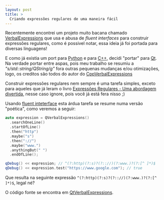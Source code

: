 ```yaml
---
layout: post
title: >
  Criando expressões regulares de uma maneira fácil
---
```


Recentemente encontrei um projeto muito bacana chamado [VerbalExpressions](https://github.com/VerbalExpressions/) que usa e abusa de _fluent interfaces_ para construir expressões regulares, como é possivel notar, essa ideia já foi portada para diversas linguagens!

E como já existia um port para [Python](https://github.com/VerbalExpressions/PythonVerbalExpressions) e para [C++](https://github.com/VerbalExpressions/CppVerbalExpressions), decidi "portar" para [Qt](http://qt-project.org/). Na verdade portar entre aspas, pois meu trabalho se resumiu a _"s/std::string/QString/g"_ fora outras pequenas mudanças e/ou otimizações, logo, os creditos são todos do autor do [CppVerbalExpressions](https://github.com/VerbalExpressions/CppVerbalExpressions)

Construir expressões regulares nem sempre é uma tarefa simples, exceto para aqueles que já leram o livro [Expressões Regulares - Uma abordagem divertida](http://aurelio.net/regex/), nesse caso ignore, pois você já está fera nisso ;)

Usando [fluent inteterface](http://en.wikipedia.org/wiki/Fluent_interface) esta árdua tarefa se resume numa versão "poética", como veremos a seguir:

```cpp
auto expression = QVerbalExpressions()
  .searchOneLine()
  .startOfLine()
  .then("http")
  .maybe("s")
  .then("://")
  .maybe("www.")
  .anythingBut(" ")
  .endOfLine();

qDebug() << expression; // ^(?:http)(?:s)?(?:://)(?:www.)?(?:[^ ]*)$
qDebug() << expression.test("https://www.google.com"); // true
```

Que resulta na seguinte expressão `^(?:http)(?:s)?(?:://)(?:www.)?(?:[^ ]*)$`, legal né?

O código fonte se encontra em [QtVerbalExpressions](https://github.com/VerbalExpressions/QtVerbalExpressions).
